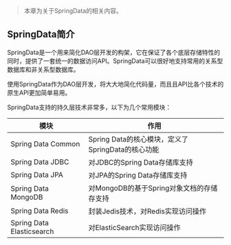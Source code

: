 > 本章为关于SpringData的相关内容。

## SpringData简介

SpringData是一个用来简化DAO层开发的构架，它在保证了各个底层存储特性的同时，提供了一套统一的数据访问API。SpringData可以很好地支持常用的关系型数据库和非关系型数据库。

使用SpringData作为DAO层开发，将大大地简化代码量，而且且API比各个技术的原生API更加简单易用。

SpringData支持的持久层技术非常多，以下为几个常用模块：

| 模块                      | 作用                                              |
| ------------------------- | ------------------------------------------------- |
| Spring Data Common        | Spring Data的核心模块，定义了SpringData的核心功能 |
| Spring Data JDBC          | 对JDBC的Spring Data存储库支持                     |
| Spring Data JPA           | 对JPA的Spring Data存储库支持                      |
| Spring Data MongoDB       | 对MongoDB的基于Spring对象文档的存储存支持         |
| Spring Data Redis         | 封装Jedis技术，对Redis实现访问操作                |
| Spring Data Elasticsearch | 对ElasticSearch实现访问操作                       |

